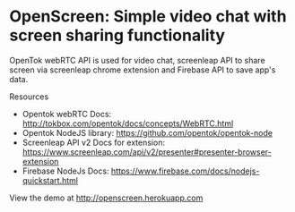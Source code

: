 # OpenScreen: Simple video chat with screen sharing functionality

OpenTok webRTC API is used for video chat, screenleap API to share screen via screenleap chrome extension and Firebase API to save app's data.


Resources
* Opentok webRTC Docs: <http://tokbox.com/opentok/docs/concepts/WebRTC.html>
* Opentok NodeJS library: <https://github.com/opentok/opentok-node>
* Screenleap API v2 Docs for extension: <https://www.screenleap.com/api/v2/presenter#presenter-browser-extension>
* Firebase NodeJs Docs: <https://www.firebase.com/docs/nodejs-quickstart.html>

View the demo at <http://openscreen.herokuapp.com>

